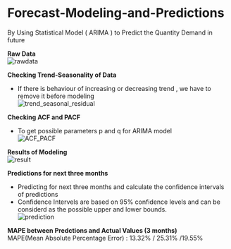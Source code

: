 # Forecast-Modeling-and-Predictions <br>
By Using Statistical Model ( ARIMA ) to Predict the Quantity Demand in future <br>

**Raw Data** <br>
![rawdata](https://user-images.githubusercontent.com/55430748/136794939-c31fa73d-a678-4450-9899-c8aaa50bbb45.png) <br>

**Checking Trend-Seasonality of Data**<br>
- If there is behaviour of increasing or decreasing trend , we have to remove it before modeling <br>
![trend_seasonal_residual](https://user-images.githubusercontent.com/55430748/136795107-8bdfdcfa-2958-4f75-a20f-5144ebabb6c8.png) <br>

**Checking ACF and PACF** <br>
- To get possible parameters p and q for ARIMA model <br>
![ACF_PACF](https://user-images.githubusercontent.com/55430748/136795506-28f40f7b-bd32-447e-93c3-e6ab93ab4bba.png) <br>


**Results of Modeling** <br>
![result](https://user-images.githubusercontent.com/55430748/136795535-f0a691dd-1215-4bc1-93f6-6b6cc7f691a7.png) <br>


**Predictions for next three months** <br>
- Predicting for next three months and calculate the confidence intervals of predictions <br>
- Confidence Intervels are based on 95% confidence levels and can be considerd as the possible upper and lower bounds. <br>
![prediction](https://user-images.githubusercontent.com/55430748/136795588-b891da87-7380-49f0-a6e2-9a8ed73cdc2b.png) <br>

**MAPE between Predctions and Actual Values (3 months)** <br>
MAPE(Mean Absolute Percentage Error) : 13.32% / 25.31% /19.55% <br>
